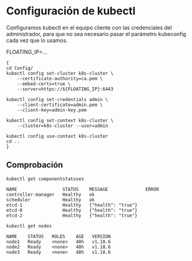 # Configuración de kubectl

Configuramos kubectl en el equipo cliente con las credenciales del
administrador, para que no sea necesario pasar el parámetro kubeconfig
cada vez que lo usamos.

FLOATING_IP=...

```
{
cd Config/
kubectl config set-cluster k8s-cluster \
    --certificate-authority=ca.pem \
    --embed-certs=true \
    --server=https://${FLOATING_IP}:6443
	
kubectl config set-credentials admin \
    --client-certificate=admin.pem \
    --client-key=admin-key.pem

kubectl config set-context k8s-cluster \
    --cluster=k8s-cluster --user=admin

kubectl config use-context k8s-cluster
cd ..
}
```

## Comprobación

```
kubectl get componentstatuses
```

```
NAME                 STATUS    MESSAGE              ERROR
controller-manager   Healthy   ok                   
scheduler            Healthy   ok                   
etcd-1               Healthy   {"health": "true"}   
etcd-0               Healthy   {"health": "true"}   
etcd-2               Healthy   {"health": "true"}
```

```
kubectl get nodes
```

```
NAME    STATUS   ROLES    AGE   VERSION
node1   Ready    <none>   40h   v1.18.6
node2   Ready    <none>   40h   v1.18.6
node3   Ready    <none>   40h   v1.18.6
```
